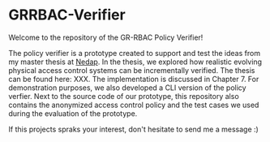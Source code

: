 # GRRBAC-Verifier

Welcome to the repository of the GR-RBAC Policy Verifier! 

The policy verifier is a prototype created to support and test the ideas from my master thesis at [Nedap](https://www.nedapsecurity.com/). In the thesis, we explored how realistic evolving physical access control systems can be incrementally verified. The thesis can be found here: XXX. The implementation is discussed in Chapter 7. For demonstration purposes, we also developed a CLI version of the policy verfier. Next to the source code of our prototype, this repository also contains the anonymized access control policy and the test cases we used during the evaluation of the prototype. 

If this projects spraks your interest, don't hesitate to send me a message :)

